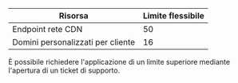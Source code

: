 
| Risorsa | Limite flessibile 
--- | ---
| Endpoint rete CDN | 50
| Domini personalizzati per cliente| 16

È possibile richiedere l'applicazione di un limite superiore mediante l'apertura di un ticket di supporto.

<!---HONumber=August15_HO7-->